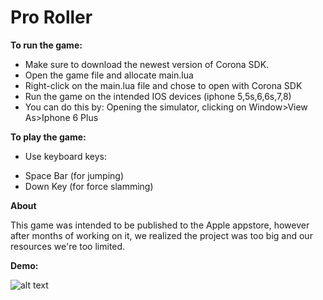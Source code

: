 # Pro Roller

**To run the game:**

- Make sure to download the newest version of Corona SDK.
- Open the game file and allocate main.lua
- Right-click on the main.lua file and chose to open with Corona SDK
- Run the game on the intended IOS devices (iphone 5,5s,6,6s,7,8)
- You can do this by: Opening the simulator, clicking on Window>View As>Iphone 6 Plus

**To play the game:**

- Use keyboard keys:
* Space Bar (for jumping)
* Down Key (for force slamming)


**About**

This game was intended to be published to the Apple appstore, however after months of working on it, we realized the project was too big and our resources we're too limited.

**Demo:**

![alt text](https://image.ibb.co/eMM3RS/game.png)




